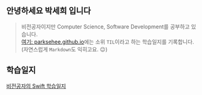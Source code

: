 ## 안녕하세요 박세희 입니다

> 비전공자이지만 Computer Science, Software Development를 공부하고 있습니다.  
> [여기: parksehee.github.io](https://parksehee.github.io)에는 소위 `TIL`이라고 하는 학습일지를 기록합니다.  
> (자연스럽게 `Markdown`도 익히고요. :wink:)

## 학습일지

[비전공자의 Swift 학습일지](swift.md)

<!-- 

## Welcome to GitHub Pages

You can use the [editor on GitHub](https://github.com/parksehee/parksehee.github.io/edit/master/index.md) to maintain and preview the content for your website in Markdown files.

Whenever you commit to this repository, GitHub Pages will run [Jekyll](https://jekyllrb.com/) to rebuild the pages in your site, from the content in your Markdown files.

### Markdown

Markdown is a lightweight and easy-to-use syntax for styling your writing. It includes conventions for

```markdown
Syntax highlighted code block

# Header 1
## Header 2
### Header 3

- Bulleted
- List

1. Numbered
2. List

**Bold** and _Italic_ and `Code` text

[Link](url) and ![Image](src)
```

For more details see [GitHub Flavored Markdown](https://guides.github.com/features/mastering-markdown/).

### Jekyll Themes

Your Pages site will use the layout and styles from the Jekyll theme you have selected in your [repository settings](https://github.com/parksehee/parksehee.github.io/settings). The name of this theme is saved in the Jekyll `_config.yml` configuration file.

### Support or Contact

Having trouble with Pages? Check out our [documentation](https://docs.github.com/categories/github-pages-basics/) or [contact support](https://github.com/contact) and we’ll help you sort it out. 

-->

